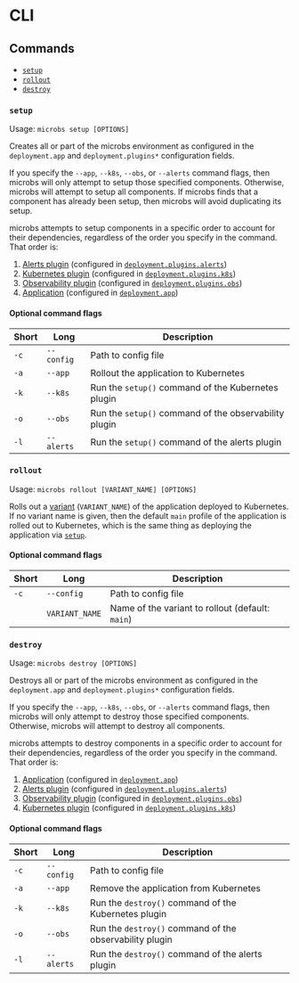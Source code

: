 # [](cli)CLI

## Commands

* [`setup`](#setup)
* [`rollout`](#rollout)
* [`destroy`](#destroy)


### [](setup)`setup`

Usage: `microbs setup [OPTIONS]`

Creates all or part of the microbs environment as configured in the
`deployment.app` and `deployment.plugins*` configuration fields.

If you specify the `--app`, `--k8s`, `--obs`, or `--alerts` command flags, then
microbs will only attempt to setup those specified components. Otherwise,
microbs will attempt to setup all components. If microbs finds that a component
has already been setup, then microbs will avoid duplicating its setup.

microbs attempts to setup components in a specific order to account for their
dependencies, regardless of the order you specify in the command. That order is:

1. [Alerts plugin](/docs/plugins/alerts) (configured in [`deployment.plugins.alerts`](/docs/usage/configuration#deployment.plugins.alerts))
2. [Kubernetes plugin](/docs/plugins/kubernetes) (configured in [`deployment.plugins.k8s`](/docs/usage/configuration#deployment.plugins.k8s))
3. [Observability plugin](/docs/plugins/observability) (configured in [`deployment.plugins.obs`](/docs/usage/configuration#deployment.plugins.obs))
4. [Application](/docs/apps) (configured in [`deployment.app`](/docs/usage/configuration#deployment.app))

#### Optional command flags

|Short|Long|Description|
|-----|----|-----------|
|`-c`|`--config`|Path to config file|
|`-a`|`--app`|Rollout the application to Kubernetes|
|`-k`|`--k8s`|Run the `setup()` command of the Kubernetes plugin|
|`-o`|`--obs`|Run the `setup()` command of the observability plugin|
|`-l`|`--alerts`|Run the `setup()` command of the alerts plugin|


### [](rollout)`rollout`

Usage: `microbs rollout [VARIANT_NAME] [OPTIONS]`

Rolls out a [variant](/docs/overview/concepts/#variants) (`VARIANT_NAME`) of the
application deployed to Kubernetes. If no variant name is given, then the
default `main` profile of the application is rolled out to Kubernetes, which is
the same thing as deploying the application via [`setup`](#setup).

#### Optional command flags

|Short|Long|Description|
|-----|----|-----------|
|`-c`|`--config`|Path to config file|
||`VARIANT_NAME`|Name of the variant to rollout (default: `main`)|


### [](destroy)`destroy`

Usage: `microbs destroy [OPTIONS]`

Destroys all or part of the microbs environment as configured in the
`deployment.app` and `deployment.plugins*` configuration fields.

If you specify the `--app`, `--k8s`, `--obs`, or `--alerts` command flags, then
microbs will only attempt to destroy those specified components. Otherwise,
microbs will attempt to destroy all components.

microbs attempts to destroy components in a specific order to account for their
dependencies, regardless of the order you specify in the command. That order is:

1. [Application](/docs/apps) (configured in [`deployment.app`](/docs/usage/configuration#deployment.app))
2. [Alerts plugin](/docs/plugins/alerts) (configured in [`deployment.plugins.alerts`](/docs/usage/configuration#deployment.plugins.alerts))
3. [Observability plugin](/docs/plugins/observability) (configured in [`deployment.plugins.obs`](/docs/usage/configuration#deployment.plugins.obs))
4. [Kubernetes plugin](/docs/plugins/kubernetes) (configured in [`deployment.plugins.k8s`](/docs/usage/configuration#deployment.plugins.k8s))

#### Optional command flags

|Short|Long|Description|
|-----|----|-----------|
|`-c`|`--config`|Path to config file|
|`-a`|`--app`|Remove the application from Kubernetes|
|`-k`|`--k8s`|Run the `destroy()` command of the Kubernetes plugin|
|`-o`|`--obs`|Run the `destroy()` command of the observability plugin|
|`-l`|`--alerts`|Run the `destroy()` command of the alerts plugin|
